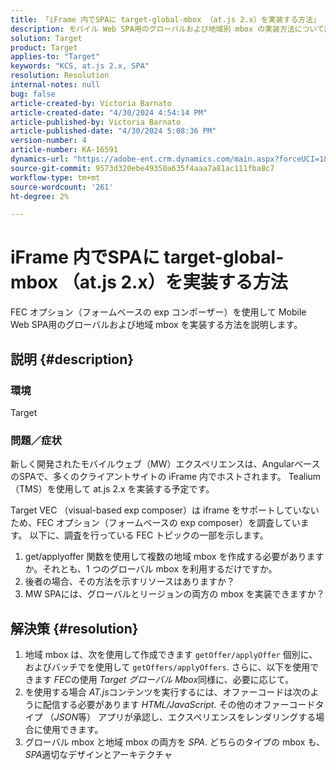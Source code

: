 ```yaml
---
title: 「iFrame 内でSPAに target-global-mbox （at.js 2.x）を実装する方法」
description: モバイル Web SPA用のグローバルおよび地域別 mbox の実装方法について説明します。
solution: Target
product: Target
applies-to: "Target"
keywords: "KCS, at.js 2.x, SPA"
resolution: Resolution
internal-notes: null
bug: false
article-created-by: Victoria Barnato
article-created-date: "4/30/2024 4:54:14 PM"
article-published-by: Victoria Barnato
article-published-date: "4/30/2024 5:08:36 PM"
version-number: 4
article-number: KA-16591
dynamics-url: "https://adobe-ent.crm.dynamics.com/main.aspx?forceUCI=1&pagetype=entityrecord&etn=knowledgearticle&id=1c467844-1207-ef11-9f89-000d3a31b84a"
source-git-commit: 9573d320ebe49350a635f4aaa7a81ac111fba8c7
workflow-type: tm+mt
source-wordcount: '261'
ht-degree: 2%

---
```


# iFrame 内でSPAに target-global-mbox （at.js 2.x）を実装する方法


FEC オプション（フォームベースの exp コンポーザー）を使用して Mobile Web SPA用のグローバルおよび地域 mbox を実装する方法を説明します。

## 説明 {#description}


### <b>環境</b>

Target



### <b>問題／症状</b>

新しく開発されたモバイルウェブ（MW）エクスペリエンスは、AngularベースのSPAで、多くのクライアントサイトの iFrame 内でホストされます。 Tealium （TMS）を使用して at.js 2.x を実装する予定です。

Target VEC （visual-based exp composer）は iframe をサポートしていないため、FEC オプション（フォームベースの exp composer）を調査しています。 以下に、調査を行っている FEC トピックの一部を示します。



1. get/applyoffer 関数を使用して複数の地域 mbox を作成する必要がありますか。それとも、1 つのグローバル mbox を利用するだけですか。
2. 後者の場合、その方法を示すリソースはありますか？
3. MW SPAには、グローバルとリージョンの両方の mbox を実装できますか？



## 解決策 {#resolution}


1. 地域 mbox は、次を使用して作成できます `getOffer/applyOffer` 個別に、およびバッチでを使用して `getOffers/applyOffers`. さらに、以下を使用できます *FEC*&#x200B;の使用 *Target グローバル Mbox*&#x200B;同様に、必要に応じて。
2. を使用する場合 *AT.js*&#x200B;コンテンツを実行するには、オファーコードは次のように配信する必要があります *HTML/JavaScript*. その他のオファーコードタイプ （*JSON*&#x200B;等） アプリが承認し、エクスペリエンスをレンダリングする場合に使用できます。
3. グローバル mbox と地域 mbox の両方を *SPA*. どちらのタイプの mbox も、 *SPA*&#x200B;適切なデザインとアーキテクチャ

